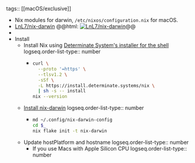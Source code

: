 tags:: [[macOS/exclusive]]

- Nix modules for darwin, `/etc/nixos/configuration.nix` for macOS.
- [LnL7/nix-darwin](https://github.com/LnL7/nix-darwin)
  @@html: <a href="https://github.com/LnL7/nix-darwin/"><img src="https://github-readme-stats-astronomer.vercel.app/api/pin/?username=LnL7&repo=nix-darwin&theme=tokyonight" alt="LnL7/nix-darwin"/></a>@@
-
- Install
	- Install Nix using [Determinate System's installer for the shell](https://github.com/DeterminateSystems/nix-installer)
	  logseq.order-list-type:: number
		- ```bash
		  curl \
		    --proto '=https' \
		    --tlsv1.2 \
		    -sSf \
		    -L https://install.determinate.systems/nix \
		    | sh -s -- install
		  nix --version
		  ```
	- [Install nix-darwin](https://github.com/LnL7/nix-darwin#installing)
	  logseq.order-list-type:: number
		- ```bash
		  md ~/.config/nix-darwin-config
		  cd $_
		  nix flake init -t nix-darwin
		  ```
	- Update hostPlatform and hostname
	  logseq.order-list-type:: number
		- If you use Macs with Apple Silicon CPU
		  logseq.order-list-type:: number